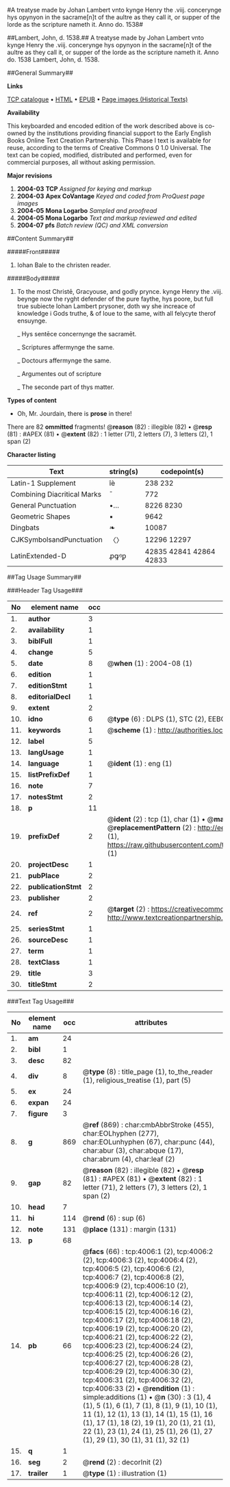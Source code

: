 #A treatyse made by Johan Lambert vnto kynge Henry the .viij. concerynge hys opynyon in the sacrame[n]t of the aultre as they call it, or supper of the lorde as the scripture nameth it. Anno do. 1538#

##Lambert, John, d. 1538.##
A treatyse made by Johan Lambert vnto kynge Henry the .viij. concerynge hys opynyon in the sacrame[n]t of the aultre as they call it, or supper of the lorde as the scripture nameth it. Anno do. 1538
Lambert, John, d. 1538.

##General Summary##

**Links**

[TCP catalogue](http://www.ota.ox.ac.uk/tcp/)  • 
[HTML](http://tei.it.ox.ac.uk/tcp/Texts-HTML/free/A05/A05038.html)  • 
[EPUB](http://tei.it.ox.ac.uk/tcp/Texts-EPUB/free/A05/A05038.epub) • 
[Page images (Historical Texts)](https://data.historicaltexts.jisc.ac.uk/view?pubId=eebo-99839574e&pageId=eebo-99839574e-4006-1)

**Availability**

This keyboarded and encoded edition of the
	       work described above is co-owned by the institutions
	       providing financial support to the Early English Books
	       Online Text Creation Partnership. This Phase I text is
	       available for reuse, according to the terms of Creative
	       Commons 0 1.0 Universal. The text can be copied,
	       modified, distributed and performed, even for
	       commercial purposes, all without asking permission.

**Major revisions**

1. __2004-03__ __TCP__ *Assigned for keying and markup*
1. __2004-03__ __Apex CoVantage__ *Keyed and coded from ProQuest page images*
1. __2004-05__ __Mona Logarbo__ *Sampled and proofread*
1. __2004-05__ __Mona Logarbo__ *Text and markup reviewed and edited*
1. __2004-07__ __pfs__ *Batch review (QC) and XML conversion*

##Content Summary##

#####Front#####

1. Iohan Bale to the christen reader.

#####Body#####

1. To the most Christē, Gracyouse, and godly prynce. kynge Henry the .viij. beynge now the ryght defender of the pure faythe, hys poore, but full true subiecte Iohan Lambert prysoner, doth wy she increace of knowledge i Gods truthe, & of loue to the same, with all felycyte therof ensuynge.

    _ Hys sentēce concernynge the sacramēt.

    _ Scriptures affermynge the same.

    _ Doctours affermynge the same.

    _ Argumentes out of scripture

    _ The seconde part of thys matter.

**Types of content**

  * Oh, Mr. Jourdain, there is **prose** in there!

There are 82 **ommitted** fragments! 
 @__reason__ (82) : illegible (82)  •  @__resp__ (81) : #APEX (81)  •  @__extent__ (82) : 1 letter (71), 2 letters (7), 3 letters (2), 1 span (2)

**Character listing**


|Text|string(s)|codepoint(s)|
|---|---|---|
|Latin-1 Supplement|îè|238 232|
|Combining             Diacritical Marks|̄|772|
|General Punctuation|•…|8226 8230|
|Geometric Shapes|▪|9642|
|Dingbats|❧|10087|
|CJKSymbolsandPunctuation|〈〉|12296 12297|
|LatinExtended-D|ꝓꝙꝰꝑ|42835 42841 42864 42833|

##Tag Usage Summary##

###Header Tag Usage###

|No|element name|occ|attributes|
|---|---|---|---|
|1.|__author__|3||
|2.|__availability__|1||
|3.|__biblFull__|1||
|4.|__change__|5||
|5.|__date__|8| @__when__ (1) : 2004-08 (1)|
|6.|__edition__|1||
|7.|__editionStmt__|1||
|8.|__editorialDecl__|1||
|9.|__extent__|2||
|10.|__idno__|6| @__type__ (6) : DLPS (1), STC (2), EEBO-CITATION (1), PROQUEST (1), VID (1)|
|11.|__keywords__|1| @__scheme__ (1) : http://authorities.loc.gov/ (1)|
|12.|__label__|5||
|13.|__langUsage__|1||
|14.|__language__|1| @__ident__ (1) : eng (1)|
|15.|__listPrefixDef__|1||
|16.|__note__|7||
|17.|__notesStmt__|2||
|18.|__p__|11||
|19.|__prefixDef__|2| @__ident__ (2) : tcp (1), char (1)  •  @__matchPattern__ (2) : ([0-9\-]+):([0-9IVX]+) (1), (.+) (1)  •  @__replacementPattern__ (2) : http://eebo.chadwyck.com/downloadtiff?vid=$1&page=$2 (1), https://raw.githubusercontent.com/textcreationpartnership/Texts/master/tcpchars.xml#$1 (1)|
|20.|__projectDesc__|1||
|21.|__pubPlace__|2||
|22.|__publicationStmt__|2||
|23.|__publisher__|2||
|24.|__ref__|2| @__target__ (2) : https://creativecommons.org/publicdomain/zero/1.0/ (1), http://www.textcreationpartnership.org/docs/. (1)|
|25.|__seriesStmt__|1||
|26.|__sourceDesc__|1||
|27.|__term__|1||
|28.|__textClass__|1||
|29.|__title__|3||
|30.|__titleStmt__|2||


###Text Tag Usage###

|No|element name|occ|attributes|
|---|---|---|---|
|1.|__am__|24||
|2.|__bibl__|1||
|3.|__desc__|82||
|4.|__div__|8| @__type__ (8) : title_page (1), to_the_reader (1), religious_treatise (1), part (5)|
|5.|__ex__|24||
|6.|__expan__|24||
|7.|__figure__|3||
|8.|__g__|869| @__ref__ (869) : char:cmbAbbrStroke (455), char:EOLhyphen (277), char:EOLunhyphen (67), char:punc (44), char:abur (3), char:abque (17), char:abrum (4), char:leaf (2)|
|9.|__gap__|82| @__reason__ (82) : illegible (82)  •  @__resp__ (81) : #APEX (81)  •  @__extent__ (82) : 1 letter (71), 2 letters (7), 3 letters (2), 1 span (2)|
|10.|__head__|7||
|11.|__hi__|114| @__rend__ (6) : sup (6)|
|12.|__note__|131| @__place__ (131) : margin (131)|
|13.|__p__|68||
|14.|__pb__|66| @__facs__ (66) : tcp:4006:1 (2), tcp:4006:2 (2), tcp:4006:3 (2), tcp:4006:4 (2), tcp:4006:5 (2), tcp:4006:6 (2), tcp:4006:7 (2), tcp:4006:8 (2), tcp:4006:9 (2), tcp:4006:10 (2), tcp:4006:11 (2), tcp:4006:12 (2), tcp:4006:13 (2), tcp:4006:14 (2), tcp:4006:15 (2), tcp:4006:16 (2), tcp:4006:17 (2), tcp:4006:18 (2), tcp:4006:19 (2), tcp:4006:20 (2), tcp:4006:21 (2), tcp:4006:22 (2), tcp:4006:23 (2), tcp:4006:24 (2), tcp:4006:25 (2), tcp:4006:26 (2), tcp:4006:27 (2), tcp:4006:28 (2), tcp:4006:29 (2), tcp:4006:30 (2), tcp:4006:31 (2), tcp:4006:32 (2), tcp:4006:33 (2)  •  @__rendition__ (1) : simple:additions (1)  •  @__n__ (30) : 3 (1), 4 (1), 5 (1), 6 (1), 7 (1), 8 (1), 9 (1), 10 (1), 11 (1), 12 (1), 13 (1), 14 (1), 15 (1), 16 (1), 17 (1), 18 (2), 19 (1), 20 (1), 21 (1), 22 (1), 23 (1), 24 (1), 25 (1), 26 (1), 27 (1), 29 (1), 30 (1), 31 (1), 32 (1)|
|15.|__q__|1||
|16.|__seg__|2| @__rend__ (2) : decorInit (2)|
|17.|__trailer__|1| @__type__ (1) : illustration (1)|
